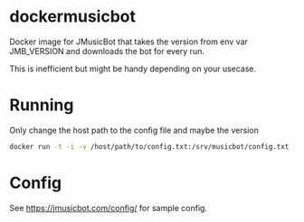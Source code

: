 # dockermusicbot

Docker image for JMusicBot that takes the version from env var JMB_VERSION and downloads the bot for every run.

This is inefficient but might be handy depending on your usecase.

# Running

Only change the host path to the config file and maybe the version

```sh
docker run -t -i -v /host/path/to/config.txt:/srv/musicbot/config.txt -e JMB_VERSION=0.3.6 robinkanters/musicbot
```

# Config

See https://jmusicbot.com/config/ for sample config.

